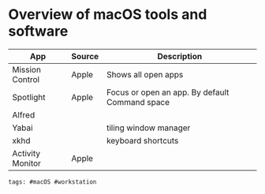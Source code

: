 # Overview of macOS tools and software

| App              | Source | Description                                    |
| ---------------- | ------ | ---------------------------------------------- |
| Mission Control  | Apple  | Shows all open apps                            |
| Spotlight        | Apple  | Focus or open an app. By default Command space |
| Alfred           |        |                                                |
| Yabai            |        | tiling window manager                          |
| xkhd             |        | keyboard shortcuts                             |
| Activity Monitor | Apple  |                                                |

    tags: #macOS #workstation
